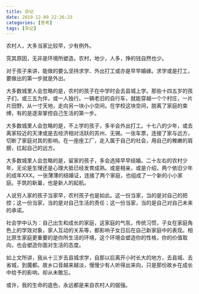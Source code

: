```yaml
---
title: 杂记
date: 2019-12-09 22:26:23
categories: [思考]
tags: [杂记]
---
```


农村人，大多当家比较早，少有例外。

究其原因，无非是环境所塑造。农村，地少，人多，挣的钱自然也少。

对于孩子来讲，能做的要么坚持求学、外出打工或亦是早早婚嫁。求学或是打工，要做出的第一步就是外出。

<!-- more -->

大多数城里人会忽略的是，农村的孩子在中学时会去县城上学。那些十四五岁的孩子们，或三五为伴，或一人独行。一辆老旧的自行车，就能穿越一个个村庄，一片片田野，从一寸天地，走向另一块小小空间。在学校这块空间，脱离了家庭的束缚，有的是逐渐掌控自己生活的第一步。

大多数城里人会忽略的是，不上学的孩子，多半会外出打工。十七八的少年，或去离家较近的天津或是去经济相对活跃的苏州、无锡。一张车票，连接了家与远方，切断了家庭对其的影响。在一座座工厂，走入属于自己的社会，用自己的稚嫩的肩膀，扛起自己的远方。

大多数城里人会忽略的是，留家的孩子，多会选择早早结婚。二十左右的农村少年，无论是生理还是心理大抵已经发育成熟。或是相亲，或是介绍，两个依旧少年的成年XXX。一张薄薄的结婚证，连接了两个家庭，也组成了一个新的小小家庭。手筑的新巢，也是新人的起航。

人说穷人家的孩子当家早，农村孩子也是如此。这一份当家，当的是对自己的把控；这一份当家，当的是对自己生活的责任；这一份当家，当的是自己对自己未来的承诺。

社会学中认为：自己出生和成长的家庭，这家庭的气氛，传统习惯，子女在家庭角色上的学效对象，家人互动的关系等，都影响子女日后在自己新家庭中的表现。相比原生家庭更重要的是你所生活的环境，这个环境会塑造你的性格，你的价值取向，也会塑造你面对生活的态度。

如上文所讲，我从十三岁去县城求学，自那以后离开小时长大的地方，去县城、去省城，到魔都。故乡口音越来越淡，慢慢少有人听得出来向，只是那份故乡在成长中给予的影响，却从未敢忘。

或许，我的生命的底色，永远都是来自农村人的倔强。
